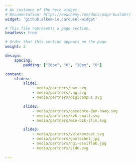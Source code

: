 ```yaml
---
# An instance of the hero widget.
# Documentation: https://wowchemy.com/docs/page-builder/
widget: 'github.alkem-io.carousel-widget'

# This file represents a page section.
headless: true

# Order that this section appears on the page.
weight: 3

design:
    spacing:
        padding: ["20px", "0", "20px", "0"]

content:
    slides:
        slide1:
            - media/partners/uwv.svg
            - media/partners/vng.svg
            - media/partners/digicampus.svg

        slide2:
            - media/partners/gemeente-den-haag.svg
            - media/partners/kvk-small.svg   
            - media/partners/min-bzk-slim.svg

        slide3:
            - media/partners/velokonzept.svg   
            - media/partners/govtechnl.jpg
            - media/partners/ngi-essiflab.jpg  
            - media/partners/sidn.svg
            
---
```


